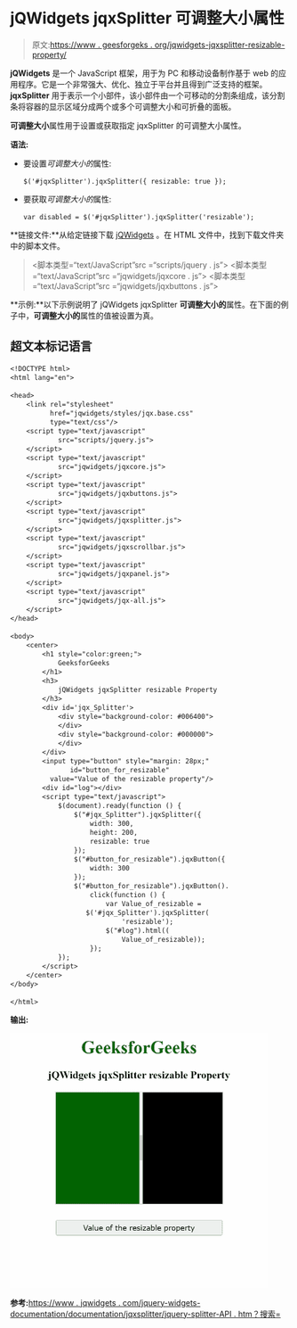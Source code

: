 # jQWidgets jqxSplitter 可调整大小属性

> 原文:[https://www . geesforgeks . org/jqwidgets-jqxsplitter-resizable-property/](https://www.geeksforgeeks.org/jqwidgets-jqxsplitter-resizable-property/)

**jQWidgets** 是一个 JavaScript 框架，用于为 PC 和移动设备制作基于 web 的应用程序。它是一个非常强大、优化、独立于平台并且得到广泛支持的框架。 **jqxSplitter** 用于表示一个小部件，该小部件由一个可移动的分割条组成，该分割条将容器的显示区域分成两个或多个可调整大小和可折叠的面板。

**可调整大小**属性用于设置或获取指定 jqxSplitter 的可调整大小属性。

**语法:**

*   要设置*可调整大小的*属性:

    ```
    $('#jqxSplitter').jqxSplitter({ resizable: true });
    ```

*   要获取*可调整大小的*属性:

    ```
    var disabled = $('#jqxSplitter').jqxSplitter('resizable');
    ```

**链接文件:**从给定链接下载 [jQWidgets](https://www.jqwidgets.com/download/) 。在 HTML 文件中，找到下载文件夹中的脚本文件。

> <link rel="”stylesheet”" href="”jqwidgets/styles/jqx.base.css”" type="”text/css”/">
> <脚本类型=“text/JavaScript”src =“scripts/jquery . js”></script>
> <脚本类型=“text/JavaScript”src =“jqwidgets/jqxcore . js”></script>
> <脚本类型=“text/JavaScript”src =“jqwidgets/jqxbuttons . js”>

**示例:**以下示例说明了 jQWidgets jqxSplitter **可调整大小的**属性。在下面的例子中，**可调整大小的**属性的值被设置为真。

## 超文本标记语言

```
<!DOCTYPE html>
<html lang="en">

<head>
    <link rel="stylesheet" 
          href="jqwidgets/styles/jqx.base.css"
          type="text/css"/>
    <script type="text/javascript" 
            src="scripts/jquery.js">
    </script>
    <script type="text/javascript" 
            src="jqwidgets/jqxcore.js">
    </script>
    <script type="text/javascript" 
            src="jqwidgets/jqxbuttons.js">
    </script>
    <script type="text/javascript" 
            src="jqwidgets/jqxsplitter.js">
    </script>
    <script type="text/javascript" 
            src="jqwidgets/jqxscrollbar.js">
    </script>
    <script type="text/javascript" 
            src="jqwidgets/jqxpanel.js">
    </script>
    <script type="text/javascript" 
            src="jqwidgets/jqx-all.js">
    </script>
</head>

<body>
    <center>
        <h1 style="color:green;">
            GeeksforGeeks
        </h1>
        <h3>
            jQWidgets jqxSplitter resizable Property
        </h3>
        <div id='jqx_Splitter'>
            <div style="background-color: #006400">
            </div>
            <div style="background-color: #000000">
            </div>
        </div>
        <input type="button" style="margin: 28px;" 
               id="button_for_resizable" 
          value="Value of the resizable property"/>
        <div id="log"></div>
        <script type="text/javascript">
            $(document).ready(function () {
                $("#jqx_Splitter").jqxSplitter({
                    width: 300,
                    height: 200,
                    resizable: true
                });
                $("#button_for_resizable").jqxButton({
                    width: 300
                });
                $("#button_for_resizable").jqxButton().
                    click(function () {
                        var Value_of_resizable = 
                   $('#jqx_Splitter').jqxSplitter(
                            'resizable');
                        $("#log").html((
                            Value_of_resizable));
                    });
            });
        </script>
    </center>
</body>

</html>
```

**输出:**

![](img/c3166fa86ca895853b31539d4ad8e55a.png)

**参考:**[https://www . jqwidgets . com/jquery-widgets-documentation/documentation/jqxsplitter/jquery-splitter-API . htm？搜索=](https://www.jqwidgets.com/jquery-widgets-documentation/documentation/jqxsplitter/jquery-splitter-api.htm?search=)